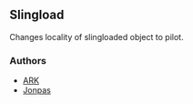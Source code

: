 ## Slingload

Changes locality of slingloaded object to pilot.

### Authors

- [ARK](https://github.com/Cyruz143/ark_inhouse)
- [Jonpas](http://github.com/jonpas)
